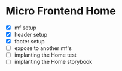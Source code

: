 # Micro Frontend Home
- [x] mf setup
- [x] header setup
- [x] footer setup
- [ ] expose to another mf's
- [ ] implanting the Home test
- [ ] implanting the Home storybook

